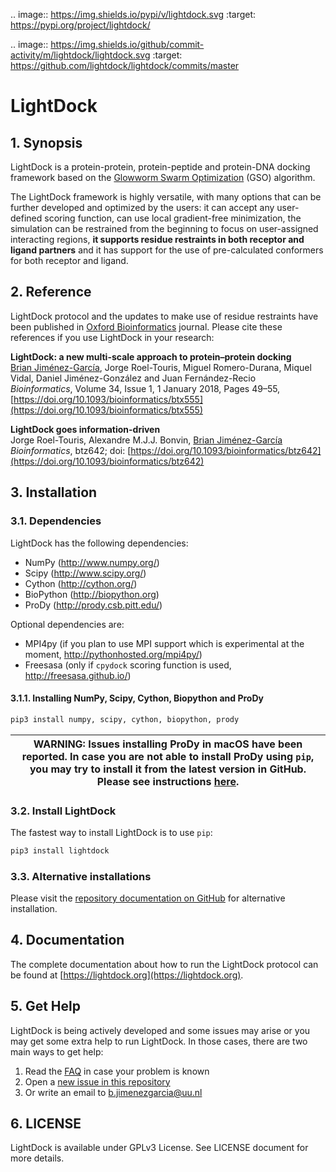 .. image:: https://img.shields.io/pypi/v/lightdock.svg
   :target: https://pypi.org/project/lightdock/

.. image:: https://img.shields.io/github/commit-activity/m/lightdock/lightdock.svg
   :target: https://github.com/lightdock/lightdock/commits/master
   
# LightDock

## 1. Synopsis
LightDock is a protein-protein, protein-peptide and protein-DNA docking framework based on the [Glowworm Swarm Optimization](https://link.springer.com/article/10.1007/s11721-008-0021-5) (GSO) algorithm.

The LightDock framework is highly versatile, with many options that can be further developed and optimized by the users: it can accept any user-defined scoring function, can use local gradient-free minimization, the simulation can be restrained from the beginning to focus on user-assigned interacting regions, **it supports residue restraints in both receptor and ligand partners** and it has support for the use of pre-calculated conformers for both receptor and ligand.

## 2. Reference
LightDock protocol and the updates to make use of residue restraints have been published in [Oxford Bioinformatics](https://academic.oup.com/bioinformatics) journal. Please cite these references if you use LightDock in your research:

**LightDock: a new multi-scale approach to protein–protein docking**<br>
[Brian Jiménez-García](http://bjimenezgarcia.com), Jorge Roel-Touris, Miguel Romero-Durana, Miquel Vidal, Daniel Jiménez-González and Juan Fernández-Recio<br>
*Bioinformatics*, Volume 34, Issue 1, 1 January 2018, Pages 49–55, [https://doi.org/10.1093/bioinformatics/btx555](https://doi.org/10.1093/bioinformatics/btx555)

**LightDock goes information-driven**<br>
Jorge Roel-Touris, Alexandre M.J.J. Bonvin, [Brian Jiménez-García](http://bjimenezgarcia.com)<br>
*Bioinformatics*, btz642; doi: [https://doi.org/10.1093/bioinformatics/btz642](https://doi.org/10.1093/bioinformatics/btz642)


## 3. Installation
### 3.1. Dependencies
LightDock has the following dependencies:

* NumPy (<http://www.numpy.org/>)
* Scipy (<http://www.scipy.org/>)
* Cython (<http://cython.org/>)
* BioPython (<http://biopython.org>)
* ProDy (<http://prody.csb.pitt.edu/>)

Optional dependencies are:

* MPI4py (if you plan to use MPI support which is experimental at the moment, <http://pythonhosted.org/mpi4py/>)
* Freesasa (only if `cpydock` scoring function is used, <http://freesasa.github.io/>)

#### 3.1.1. Installing NumPy, Scipy, Cython, Biopython and ProDy

```bash
pip3 install numpy, scipy, cython, biopython, prody
```

| WARNING: Issues installing ProDy in macOS have been reported. In case you are not able to install ProDy using `pip`, you may try to install it from the latest version in GitHub. Please see instructions [here](https://github.com/prody/ProDy/issues/864). |
| --- |


### 3.2. Install LightDock
The fastest way to install LightDock is to use `pip`:

```bash
pip3 install lightdock
```

### 3.3. Alternative installations
Please visit the [repository documentation on GitHub](https://github.com/brianjimenez/lightdock/tree/master) for alternative installation.


## 4. Documentation

The complete documentation about how to run the LightDock protocol can be found at [https://lightdock.org](https://lightdock.org).


## 5. Get Help

LightDock is being actively developed and some issues may arise or you may get some extra help to run LightDock. In those cases, there are two main ways to get help:

1. Read the [FAQ](https://github.com/brianjimenez/lightdock/blob/python3/docs/FAQ.md) in case your problem is known
2. Open a [new issue in this repository](https://github.com/lightdock/lightdock/issues/new)
3. Or write an email to <b.jimenezgarcia@uu.nl>

## 6. LICENSE

LightDock is available under GPLv3 License. See LICENSE document for more details.
